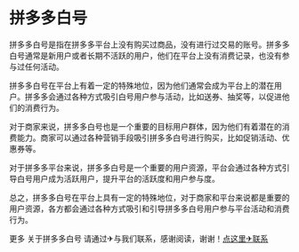 # 拼多多白号

拼多多白号是指在拼多多平台上没有购买过商品，没有进行过交易的账号。拼多多白号通常是新用户或者长期不活跃的用户，他们在平台上没有消费记录，也没有参与过任何活动。

拼多多白号在平台上有着一定的特殊地位，因为他们通常会成为平台上的潜在用户。拼多多会通过各种方式吸引白号用户参与活动，比如送券、抽奖等，以促进他们的消费行为。

对于商家来说，拼多多白号也是一个重要的目标用户群体，因为他们有着潜在的消费能力。商家可以通过各种营销手段吸引拼多多白号进行购买，比如促销活动、优惠券等。

对于拼多多平台来说，拼多多白号是一个重要的用户资源，平台会通过各种方式引导白号用户成为活跃用户，提升平台的活跃度和用户参与度。

总之，拼多多白号在平台上具有一定的特殊地位，对于商家和平台来说都是重要的用户资源，各方都会通过各种方式吸引和引导拼多多白号用户参与平台活动和消费行为。

更多 关于拼多多白号 请通过✈与我们联系，感谢阅读，谢谢！[点这里✈联系](https://ss.k02.cc)
